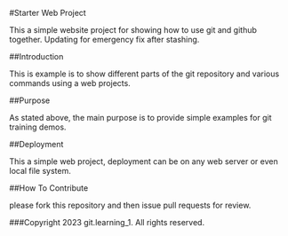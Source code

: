 #Starter Web Project

This a simple website project for showing how to use git and github together. 
Updating for emergency fix after stashing.

##Introduction

This is example is to show different parts of the git repository and various commands using a web projects.

##Purpose

As stated above, the main purpose is to provide simple examples for git training demos.

##Deployment

This a simple web project, deployment can be on any web server or even local file system.

##How To Contribute

please fork this repository and then issue pull requests for review.

###Copyright
2023 git.learning_1. All rights reserved.

